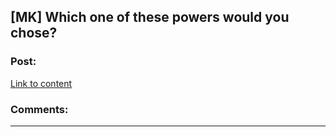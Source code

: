## [MK] Which one of these powers would you chose?

### Post:

[Link to content](http://i.imgur.com/RwCxhfT.png)

### Comments:

---

